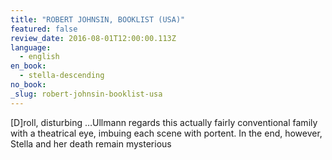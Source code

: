 ```yaml
---
title: "ROBERT JOHNSIN, BOOKLIST (USA)"
featured: false
review_date: 2016-08-01T12:00:00.113Z
language:
  - english
en_book:
  - stella-descending
no_book:
_slug: robert-johnsin-booklist-usa
---
```


[D]roll, disturbing …Ullmann regards this actually fairly conventional family with a theatrical eye, imbuing each scene with portent. In the end, however, Stella and her death remain mysterious


